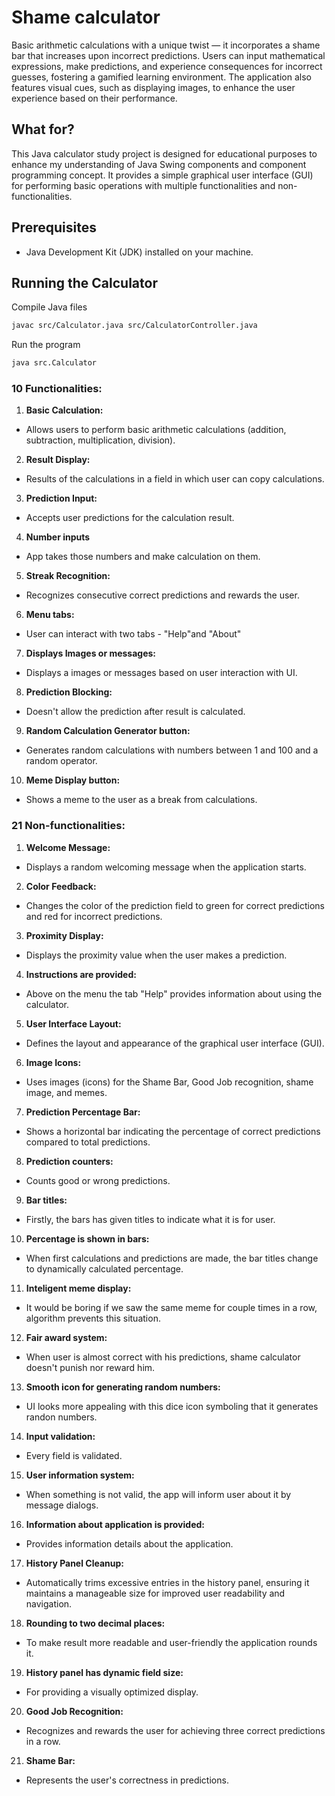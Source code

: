 # Shame calculator

Basic arithmetic calculations with a unique twist — it incorporates a shame bar that increases upon incorrect predictions. Users can input mathematical expressions, make predictions, and experience consequences for incorrect guesses, fostering a gamified learning environment. The application also features visual cues, such as displaying images, to enhance the user experience based on their performance.

## What for? 

This Java calculator study project is designed for educational purposes to enhance my understanding of Java Swing components and component programming concept. It provides a simple graphical user interface (GUI) for performing basic operations with multiple functionalities and non-functionalities.

## Prerequisites

- Java Development Kit (JDK) installed on your machine.

## Running the Calculator
Compile Java files
```bash
javac src/Calculator.java src/CalculatorController.java
```
Run the program
```bash
java src.Calculator
```

### 10 Functionalities:
1. **Basic Calculation:**
  - Allows users to perform basic arithmetic calculations (addition, subtraction, multiplication, division).
2. **Result Display:**
  - Results of the calculations in a field in which user can copy calculations.
3. **Prediction Input:**
  - Accepts user predictions for the calculation result.
4. **Number inputs**
  - App takes those numbers and make calculation on them.
5. **Streak Recognition:**
  - Recognizes consecutive correct predictions and rewards the user.
6. **Menu tabs:**
  - User can interact with two tabs - "Help"and "About"
7. **Displays Images or messages:**
  - Displays a images or messages based on user interaction with UI.
8. **Prediction Blocking:**
  - Doesn't allow the prediction after result is calculated.
9.  **Random Calculation Generator button:**
  - Generates random calculations with numbers between 1 and 100 and a random operator.
10. **Meme Display button:**
  - Shows a meme to the user as a break from calculations.


### 21 Non-functionalities:
1. **Welcome Message:**
  - Displays a random welcoming message when the application starts.
2. **Color Feedback:**
  - Changes the color of the prediction field to green for correct predictions and red for incorrect predictions.
3. **Proximity Display:**
  - Displays the proximity value when the user makes a prediction.
4. **Instructions are provided:**
  - Above on the menu the tab "Help" provides information about using the calculator.
5. **User Interface Layout:**
  - Defines the layout and appearance of the graphical user interface (GUI).
6. **Image Icons:**
  - Uses images (icons) for the Shame Bar, Good Job recognition, shame image, and memes.
7. **Prediction Percentage Bar:**
  - Shows a horizontal bar indicating the percentage of correct predictions compared to total predictions.
8. **Prediction counters:**
  - Counts good or wrong predictions.
9. **Bar titles:**
  - Firstly, the bars has given titles  to indicate what it is for user.
10. **Percentage is shown in bars:**
  - When first calculations and predictions are made, the bar titles change to dynamically calculated percentage.
11. **Inteligent meme display:**
  - It would be boring if we saw the same meme for couple times in a row, algorithm prevents this situation.
12. **Fair award system:**
  - When user is almost correct with his predictions, shame calculator doesn't punish nor reward him.
13. **Smooth icon for generating random numbers:**
  - UI looks more appealing with this dice icon symboling that it generates randon numbers.
14. **Input validation:**
  - Every field is validated.
15. **User information system:**
  - When something is not valid, the app will inform user about it by message dialogs.
16. **Information about application is provided:**
  - Provides information details about the application.
17. **History Panel Cleanup:**
  - Automatically trims excessive entries in the history panel, ensuring it maintains a manageable size for improved user readability and navigation.
18. **Rounding to two decimal places:**
  - To make result more readable and user-friendly the application rounds it.
19. **History panel has dynamic field size:**
  - For providing a visually optimized display.
20. **Good Job Recognition:**
  - Recognizes and rewards the user for achieving three correct predictions in a row.
21. **Shame Bar:**
  - Represents the user's correctness in predictions.
